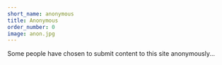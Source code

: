 ```yaml
---
short_name: anonymous
title: Anonymous
order_number: 0
image: anon.jpg
---
```


Some people have chosen to submit content to this site anonymously...
